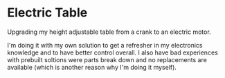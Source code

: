 # Electric Table
Upgrading my height adjustable table from a crank to an electric motor.

I'm doing it with my own solution to get a refresher in my electronics knowledge and to have better control overall.
I also have bad experiences with prebuilt soltions were parts break down and no replacements are available (which is another reason why I'm doing it myself).
